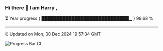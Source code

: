 ### Hi there 👋 I am Harry , 

⏳ Year progress { █████████████████████████████▁ } 99.68 %

---

⏰ Updated on Mon, 30 Dec 2024 19:57:34 GMT

![Progress Bar CI](https://github.com/duykhang68/duykhang68/workflows/Progress%20Bar%20CI/badge.svg)
